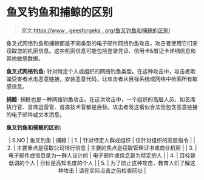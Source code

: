 # 鱼叉钓鱼和捕鲸的区别

> 原文:[https://www . geesforgeks . org/鱼叉钓鱼和捕鲸的区别/](https://www.geeksforgeeks.org/difference-between-spear-phishing-and-whaling/)

鱼叉式网络钓鱼和捕鲸都是不同类型的电子邮件网络钓鱼攻击，攻击者使用它们来窃取您的机密信息。这些机密信息可能包括登录凭证、信用卡&借记卡详细信息和其他敏感数据。

**鱼叉式网络钓鱼:**
针对特定个人或组织的网络钓鱼类型。在这种攻击中，攻击者欺骗受害者点击恶意链接，安装恶意代码，让攻击者从目标系统或网络中检索所有敏感信息。

**捕鲸:**
捕鲸也是一种网络钓鱼攻击。在这次攻击中，一个组织的高层人员，如首席执行官、首席运营官、首席技术官都是目标。攻击者发送看似合法但包含恶意链接的电子邮件或文本消息。

**鱼叉钓鱼和捕鲸的区别:**

<center>

| S.NO | 鱼叉钓鱼 | 捕鲸 |
| 1. | 针对特定人群或组织 | 仅针对组织的高层指令 |
| 2. | 主要重点是窃取公司银行信息 | 主要的焦点是窃取管理证书或商业机密 |
| 3. | 电子邮件或信息是为一群人设计的 | 电子邮件或信息是为特定的人 |
| 4. | 目标是低调的个人 | 目标是高知名度的个人 |
| 5. | 为了防止这种攻击，教育人们了解这种攻击 | 请在实际点击之前检查网址 |

</center>